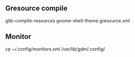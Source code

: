 ## Gresource compile

glib-compile-resources gnome-shell-theme.gresource.xml

## Monitor

cp ~/.config/monitors.xml /var/lib/gdm/.config/
